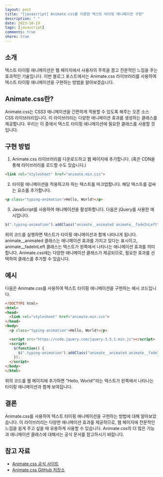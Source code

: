 ```yaml
---
layout: post
title: "[javascript] Animate.css를 이용한 텍스트 타이핑 애니메이션 구현"
description: " "
date: 2023-10-19
tags: [javascript]
comments: true
share: true
---
```


## 소개

텍스트 타이핑 애니메이션은 웹 페이지에서 사용자의 주목을 끌고 전문적인 느낌을 주는 효과적인 기술입니다. 이번 블로그 포스트에서는 Animate.css 라이브러리를 사용하여 텍스트 타이핑 애니메이션을 구현하는 방법을 알아보겠습니다.

## Animate.css란?

Animate.css는 CSS3 애니메이션을 간편하게 적용할 수 있도록 해주는 오픈 소스 CSS 라이브러리입니다. 이 라이브러리는 다양한 애니메이션 효과를 생성하는 클래스를 제공합니다. 우리는 이 중에서 텍스트 타이핑 애니메이션에 필요한 클래스를 사용할 것입니다.

## 구현 방법

1. Animate.css 라이브러리를 다운로드하고 웹 페이지에 추가합니다. (혹은 CDN을 통해 라이브러리를 로드할 수도 있습니다.)

```html
<link rel="stylesheet" href="animate.min.css">
```

2. 타이핑 애니메이션을 적용하고자 하는 텍스트를 마크업합니다. 해당 텍스트를 감싸는 요소를 추가합니다.

```html
<p class="typing-animation">Hello, World!</p>
```

3. JavaScript를 사용하여 애니메이션을 활성화합니다. 다음은 jQuery를 사용한 예시입니다.

```javascript
$(".typing-animation").addClass("animate__animated animate__fadeInLeft");
```

위의 코드를 실행하면 텍스트가 타이핑 애니메이션과 함께 나타나게 됩니다. animate__animated 클래스는 애니메이션 효과를 가지고 있다는 표시이고, animate__fadeInLeft 클래스는 텍스트가 왼쪽에서 나타나는 애니메이션 효과를 의미합니다. Animate.css에는 다양한 애니메이션 클래스가 제공되므로, 필요한 효과를 선택하여 클래스를 추가할 수 있습니다.

## 예시

다음은 Animate.css를 사용하여 텍스트 타이핑 애니메이션을 구현하는 예시 코드입니다.

```html
<!DOCTYPE html>
<html>
<head>
  <link rel="stylesheet" href="animate.min.css">
</head>
<body>
  <p class="typing-animation">Hello, World!</p>

  <script src="https://code.jquery.com/jquery-3.5.1.min.js"></script>
  <script>
    $(function() {
      $(".typing-animation").addClass("animate__animated animate__fadeInLeft");
    });
  </script>
</body>
</html>
```

위의 코드를 웹 페이지에 추가하면 "Hello, World!"라는 텍스트가 왼쪽에서 나타나는 타이핑 애니메이션과 함께 보여집니다.

## 결론

Animate.css를 사용하여 텍스트 타이핑 애니메이션을 구현하는 방법에 대해 알아보았습니다. 이 라이브러리는 다양한 애니메이션 효과를 제공하므로, 웹 페이지에 전문적인 느낌을 쉽게 주고 싶을 때 유용하게 사용할 수 있습니다. Animate.css의 더 많은 기능과 애니메이션 클래스에 대해서는 공식 문서를 참고하시기 바랍니다.

## 참고 자료

- [Animate.css 공식 사이트](https://animate.style/)
- [Animate.css GitHub 저장소](https://github.com/animate-css/animate.css)